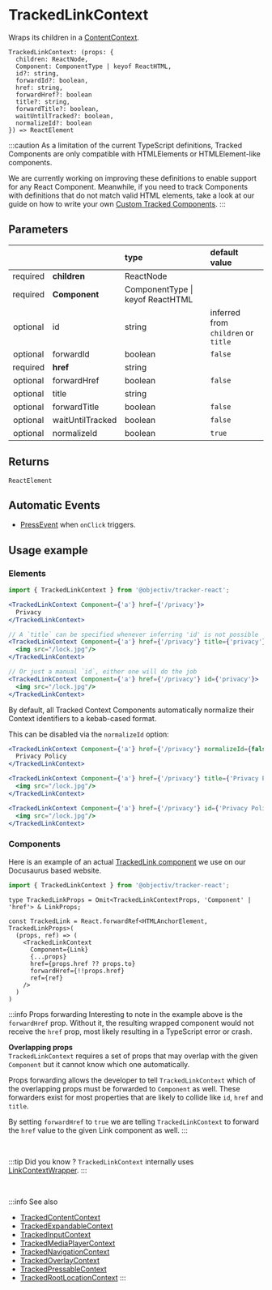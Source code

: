 # TrackedLinkContext

Wraps its children in a [ContentContext](/taxonomy/reference/location-contexts/ContentContext.md).

```tsx
TrackedLinkContext: (props: { 
  children: ReactNode,
  Component: ComponentType | keyof ReactHTML,
  id?: string,
  forwardId?: boolean,
  href: string,
  forwardHref?: boolean
  title?: string,
  forwardTitle?: boolean,
  waitUntilTracked?: boolean,
  normalizeId?: boolean
}) => ReactElement
```

:::caution
As a limitation of the current TypeScript definitions, Tracked Components are only compatible with HTMLElements or HTMLElement-like components.

We are currently working on improving these definitions to enable support for any React Component. Meanwhile, if you need to track Components with definitions that do not match valid HTML elements, take a look at our guide on how to write your own [Custom Tracked Components](/tracking/react/how-to-guides/custom-components.md).
:::

## Parameters
|          |                  | type                                   | default value                       |
|:--------:|:-----------------|:---------------------------------------|:------------------------------------|
| required | **children**     | ReactNode                              |                                     |
| required | **Component**    | ComponentType &vert; keyof ReactHTML   |                                     |
| optional | id               | string                                 | inferred from `children` or `title` |
| optional | forwardId        | boolean                                | `false`                             |
| required | **href**         | string                                 |                                     |
| optional | forwardHref      | boolean                                | `false`                             |
| optional | title            | string                                 |                                     |
| optional | forwardTitle     | boolean                                | `false`                             |
| optional | waitUntilTracked | boolean                                | `false`                             |
| optional | normalizeId      | boolean                                | `true`                              |

## Returns
`ReactElement`

## Automatic Events
- [PressEvent](/taxonomy/reference/events/PressEvent.md) when `onClick` triggers.

## Usage example

### Elements

```jsx
import { TrackedLinkContext } from '@objectiv/tracker-react';
```

```jsx
<TrackedLinkContext Component={'a'} href={'/privacy'}>
  Privacy
</TrackedLinkContext>

// A `title` can be specified whenever inferring 'id' is not possible 
<TrackedLinkContext Component={'a'} href={'/privacy'} title={'privacy'}>
  <img src="/lock.jpg"/>
</TrackedLinkContext>

// Or just a manual `id`, either one will do the job
<TrackedLinkContext Component={'a'} href={'/privacy'} id={'privacy'}>
  <img src="/lock.jpg"/>
</TrackedLinkContext>
```

By default, all Tracked Context Components automatically normalize their Context identifiers to a kebab-cased format.

This can be disabled via the  `normalizeId` option:

```jsx
<TrackedLinkContext Component={'a'} href={'/privacy'} normalizeId={false}>
  Privacy Policy
</TrackedLinkContext>

<TrackedLinkContext Component={'a'} href={'/privacy'} title={'Privacy Policy'} normalizeId={false}>
  <img src="/lock.jpg"/>
</TrackedLinkContext>

<TrackedLinkContext Component={'a'} href={'/privacy'} id={'Privacy Policy'} normalizeId={false}>
  <img src="/lock.jpg"/>
</TrackedLinkContext>
```

### Components

Here is an example of an actual [TrackedLink component](https://github.com/objectiv/objectiv.io/blob/main/src/trackedComponents/TrackedLink.tsx) we use on our Docusaurus based website.

```jsx
import { TrackedLinkContext } from '@objectiv/tracker-react';
```

```tsx
type TrackedLinkProps = Omit<TrackedLinkContextProps, 'Component' | 'href'> & LinkProps;
 
const TrackedLink = React.forwardRef<HTMLAnchorElement, TrackedLinkProps>(
  (props, ref) => (
    <TrackedLinkContext
      Component={Link} 
      {...props}
      href={props.href ?? props.to}
      forwardHref={!!props.href}
      ref={ref}
    />
  )
)
```

:::info Props forwarding
Interesting to note in the example above is the `forwardHref` prop. 
Without it, the resulting wrapped component would not receive the `href` prop, most likely resulting in a TypeScript error or crash.

**Overlapping props**  
`TrackedLinkContext` requires a set of props that may overlap with the given `Component` but it cannot know which one automatically.  

Props forwarding allows the developer to tell `TrackedLinkContext` which of the overlapping props must be forwarded to `Component` as well. These forwarders exist for most properties that are likely to collide like `id`, `href` and `title`.

By setting `forwardHref` to `true` we are telling `TrackedLinkContext` to forward the `href` value to the given Link component as well.
:::

<br />

:::tip Did you know ?
`TrackedLinkContext` internally uses [LinkContextWrapper](/tracking/react/api-reference/locationWrappers/LinkContextWrapper.md).
:::

<br />

:::info See also
- [TrackedContentContext](/tracking/react/api-reference/trackedContexts/TrackedContentContext.md)
- [TrackedExpandableContext](/tracking/react/api-reference/trackedContexts/TrackedExpandableContext.md)
- [TrackedInputContext](/tracking/react/api-reference/trackedContexts/TrackedInputContext.md)
- [TrackedMediaPlayerContext](/tracking/react/api-reference/trackedContexts/TrackedMediaPlayerContext.md)
- [TrackedNavigationContext](/tracking/react/api-reference/trackedContexts/TrackedNavigationContext.md)
- [TrackedOverlayContext](/tracking/react/api-reference/trackedContexts/TrackedOverlayContext.md)
- [TrackedPressableContext](/tracking/react/api-reference/trackedContexts/TrackedPressableContext.md)
- [TrackedRootLocationContext](/tracking/react/api-reference/trackedContexts/TrackedRootLocationContext.md)
:::
